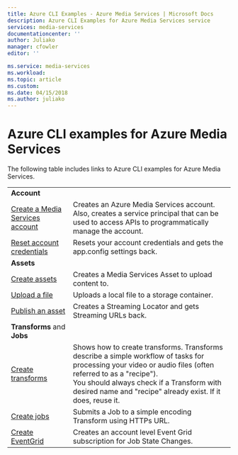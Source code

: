 ```yaml
---
title: Azure CLI Examples - Azure Media Services | Microsoft Docs
description: Azure CLI Examples for Azure Media Services service
services: media-services
documentationcenter: ''
author: Juliako
manager: cfowler
editor: ''

ms.service: media-services
ms.workload: 
ms.topic: article
ms.custom: 
ms.date: 04/15/2018
ms.author: juliako
---
```


# Azure CLI examples for Azure Media Services

The following table includes links to Azure CLI examples for Azure Media Services.

|  |  |
|---|---|
|**Account**||
| [Create a Media Services account](./scripts/cli-create-account.md) | Creates an Azure Media Services account. Also, creates a service principal that can be used to access APIs to programmatically manage the account. |
| [Reset account credentials](./scripts/cli-reset-account-credentials.md)|Resets your account credentials and gets the app.config settings back.|
|**Assets**||
| [Create assets](./scripts/cli-create-asset.md)|Creates a Media Services Asset to upload content to.|
| [Upload a file](./scripts/cli-upload-file-asset.md)|Uploads a local file to a storage container.|
| [Publish an asset](./scripts/cli-publish-asset.md)| Creates a  Streaming Locator and gets Streaming URLs back. |
| **Transforms** and **Jobs**||
| [Create transforms](./scripts/cli-create-transform.md)|Shows how to create transforms. Transforms describe a simple workflow of tasks for processing your video or audio files (often referred to as a "recipe").<br/> You should always check if a Transform with desired name and "recipe" already exist. If it does, reuse it. |
| [Create jobs](./scripts/cli-create-jobs.md)|Submits a Job to a simple encoding Transform using HTTPs URL.|
| [Create EventGrid](./scripts/cli-create-event-grid.md)|Creates an account level Event Grid subscription for Job State Changes.|

